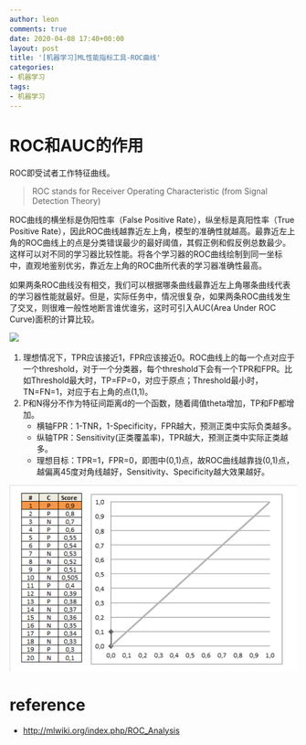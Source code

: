 ```yaml
---
author: leon
comments: true
date: 2020-04-08 17:40+00:00
layout: post
title: '[机器学习]ML性能指标工具-ROC曲线'
categories:
- 机器学习
tags:
- 机器学习
---
```


# ROC和AUC的作用

ROC即受试者工作特征曲线。
> ROC stands for Receiver Operating Characteristic (from Signal Detection Theory) 

ROC曲线的横坐标是伪阳性率（False Positive Rate），纵坐标是真阳性率（True Positive Rate），因此ROC曲线越靠近左上角，模型的准确性就越高。最靠近左上角的ROC曲线上的点是分类错误最少的最好阈值，其假正例和假反例总数最少。这样可以对不同的学习器比较性能。将各个学习器的ROC曲线绘制到同一坐标中，直观地鉴别优劣，靠近左上角的ROC曲所代表的学习器准确性最高。

如果两条ROC曲线没有相交，我们可以根据哪条曲线最靠近左上角哪条曲线代表的学习器性能就最好。但是，实际任务中，情况很复杂，如果两条ROC曲线发生了交叉，则很难一般性地断言谁优谁劣，这时可引入AUC(Area Under ROC Curve)面积的计算比较。

![](/images/roc-demo.png)

1.  理想情况下，TPR应该接近1，FPR应该接近0。ROC曲线上的每一个点对应于一个threshold，对于一个分类器，每个threshold下会有一个TPR和FPR。比如Threshold最大时，TP=FP=0，对应于原点；Threshold最小时，TN=FN=1，对应于右上角的点(1,1)。
2.  P和N得分不作为特征间距离d的一个函数，随着阈值theta增加，TP和FP都增加。
    - 横轴FPR：1-TNR，1-Specificity，FPR越大，预测正类中实际负类越多。
    - 纵轴TPR：Sensitivity(正类覆盖率)，TPR越大，预测正类中实际正类越多。
    - 理想目标：TPR=1，FPR=0，即图中(0,1)点，故ROC曲线越靠拢(0,1)点，越偏离45度对角线越好，Sensitivity、Specificity越大效果越好。

![](/images/auc-demo.gif)


# reference
- http://mlwiki.org/index.php/ROC_Analysis